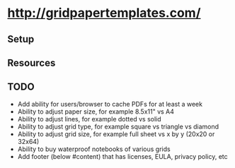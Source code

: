 # http://gridpapertemplates.com/



## Setup



## Resources



## TODO
- Add ability for users/browser to cache PDFs for at least a week
- Ability to adjust paper size, for example 8.5x11" vs A4
- Ability to adjust lines, for example dotted vs solid
- Ability to adjust grid type, for example square vs triangle vs diamond
- Ability to adjust grid size, for example full sheet vs x by y (20x20 or 32x64)
- Ability to buy waterproof notebooks of various grids
- Add footer (below #content) that has licenses, EULA, privacy policy, etc
